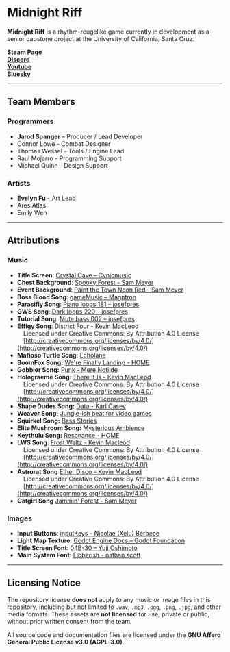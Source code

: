 # Midnight Riff

**Midnight Riff** is a rhythm-rougelike game currently in development as a senior capstone project at the University of California, Santa Cruz.

[**Steam Page**](https://store.steampowered.com/app/3647600/Midnight_Riff/)  
[**Discord**](https://discord.gg/JS3vRU89JZ)  
[**Youtube**](https://www.youtube.com/@ProjectFunkEngine)  
[**Bluesky**](https://bsky.app/profile/projectfunkengine.bsky.social)  

---

## Team Members

### Programmers
- **Jarod Spanger** – Producer / Lead Developer
- Connor Lowe - Combat Designer
- Thomas Wessel - Tools / Engine Lead
- Raul Mojarro - Programming Support
- Michael Quinn - Design Support

### Artists
- **Evelyn Fu** - Art Lead
- Ares Atlas
- Emily Wen

---

## Attributions

### Music
- **Title Screen**: [Crystal Cave – Cynicmusic](https://opengameart.org/content/crystal-cave-song18)
- **Chest Background**: [Spooky Forest - Sam Meyer](https://soundcloud.com/lionsatemysanity)
- **Event Background**: [Paint the Town Neon Red - Sam Meyer](https://soundcloud.com/lionsatemysanity)
- **Boss Blood Song**: [gameMusic – Magntron](https://freesound.org/people/Magntron/sounds/335571/)
- **Parasifly Song**: [Piano loops 181 – josefpres](https://freesound.org/people/josefpres/sounds/789998/)
- **GWS Song**: [Dark loops 220 – josefpres](https://freesound.org/people/josefpres/sounds/620230/)
- **Tutorial Song**: [Mute bass 002 – josefpres](https://freesound.org/people/josefpres/sounds/792389/)
- **Effigy Song**: [District Four - Kevin MacLeod](https://incompetech.com/)  
	&emsp;Licensed under Creative Commons: By Attribution 4.0 License  
	&emsp;[http://creativecommons.org/licenses/by/4.0/](http://creativecommons.org/licenses/by/4.0/)
- **Mafioso Turtle Song**: [Echolane](https://echoln.bandcamp.com/)
- **BoomFox Song:** [We're Finally Landing - HOME](https://soundcloud.com/home-2001/home-before-the-night-01-were)
- **Gobbler Song:** [Punk - Mere Notilde](https://notilde.bandcamp.com/track/punk)
- **Holograeme Song**: [There It Is - Kevin MacLeod](https://incompetech.com/)  
	&emsp;Licensed under Creative Commons: By Attribution 4.0 License  
	&emsp;[http://creativecommons.org/licenses/by/4.0/](http://creativecommons.org/licenses/by/4.0/)  
- **Shape Dudes Song:** [Data - Karl Casey](https://karlcasey.bandcamp.com/track/data)
- **Weaver Song:** [Jungle-ish beat for video games](https://pixabay.com/music/video-games-jungle-ish-beat-for-video-games-314073/)
- **Squirkel Song:** [Bass Stories](https://pixabay.com/music/happy-childrens-tunes-bass-stories-15656/)
- **Elite Mushroom Song:** [Mysterious Ambience](https://opengameart.org/content/mysterious-ambience-song21)
- **Keythulu Song:** [Resonance - HOME](https://open.spotify.com/track/1TuopWDIuDi1553081zvuU)
- **LWS Song**: [Frost Waltz - Kevin Macleod](https://incompetech.com/)  
	&emsp;Licensed under Creative Commons: By Attribution 4.0 License  
	&emsp;[http://creativecommons.org/licenses/by/4.0/](http://creativecommons.org/licenses/by/4.0/)
- **Astrorat Song** [Ether Disco - Kevin MacLeod](https://incompetech.com/)  
	&emsp;Licensed under Creative Commons: By Attribution 4.0 License  
	&emsp;[http://creativecommons.org/licenses/by/4.0/](http://creativecommons.org/licenses/by/4.0/)
- **Catgirl Song** [Jammin' Forest - Sam Meyer](https://soundcloud.com/lionsatemysanity)


### Images
- **Input Buttons**: [inputKeys – Nicolae (Xelu) Berbece](https://thoseawesomeguys.com/prompts/)
- **Light Map Texture**: [Godot Engine Docs – Godot Foundation](https://docs.godotengine.org/en/stable/tutorials/2d/2d_lights_and_shadows.html)
- **Title Screen Font**: [04B-30 – Yuji Oshimoto](http://04.jp.org/)
- **Main System Font**: [Fibberish  - nathan scott](https://caffinate.itch.io/fibberish/)


---

## Licensing Notice

The repository license **does not** apply to any music or image files in this repository, including but not limited to `.wav`, `.mp3`, `.ogg`, `.png`, `.jpg`, and other media formats. These assets are **not licensed** for use, private or public, without prior written consent from the team.

All source code and documentation files are licensed under the **GNU Affero General Public License v3.0 (AGPL-3.0)**.
